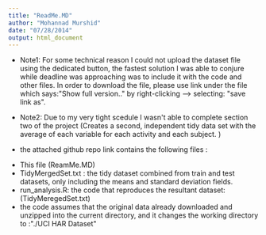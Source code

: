 ```yaml
---
title: "ReadMe.MD"
author: "Mohannad Murshid"
date: "07/28/2014"
output: html_document
---
```


* Note1: For some technical reason I could not upload the dataset file using the dedicated button, 
the fastest solution I was able to conjure while deadline was approaching was to include it with 
the code and other files. In order to download the file, please use link under 
the file which says:"Show full version.." by right-clicking --> selecting: "save link as".

* Note2: Due to my very tight scedule I wasn't able to complete section two of the project (Creates a second, independent tidy data set 
with the average of each variable for each activity and each subject. )


* the attached github repo link contains the following files :
- This file (ReamMe.MD)
- TidyMergedSet.txt :  the tidy dataset combined from train and test datasets, 
only including the means and standard deviation fields.
- run_analysis.R: the code that reproduces the resultant dataset: (TidyMeregedSet.txt)
- the code assumes that the original data already downloaded and unzipped into the current 
directory, and it changes the working directory to :"./UCI HAR Dataset"
